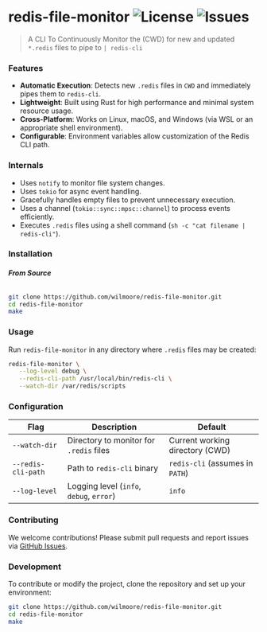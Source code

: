 # redis-file-monitor ![License](https://img.shields.io/github/license/wilmoore/redis-file-monitor?v=1) ![Issues](https://img.shields.io/github/issues/wilmoore/redis-file-monitor)
> A CLI To Continuously Monitor the (CWD) for new and updated `*.redis` files to pipe to `| redis-cli`

### Features

- **Automatic Execution**: Detects new `.redis` files in `CWD` and immediately pipes them to `redis-cli`.
- **Lightweight**: Built using Rust for high performance and minimal system resource usage.
- **Cross-Platform**: Works on Linux, macOS, and Windows (via WSL or an appropriate shell environment).
- **Configurable**: Environment variables allow customization of the Redis CLI path.

### Internals

- Uses `notify` to monitor file system changes.
- Uses `tokio` for async event handling.
- Gracefully handles empty files to prevent unnecessary execution.
- Uses a channel (`tokio::sync::mpsc::channel`) to process events efficiently.
- Executes `.redis` files using a shell command (`sh -c "cat filename | redis-cli"`).

### Installation

###### **From Source**
```sh
git clone https://github.com/wilmoore/redis-file-monitor.git
cd redis-file-monitor
make
```

### Usage

Run `redis-file-monitor` in any directory where `.redis` files may be created:

```sh
redis-file-monitor \
   --log-level debug \
   --redis-cli-path /usr/local/bin/redis-cli \
   --watch-dir /var/redis/scripts
```

### Configuration

| Flag | Description | Default |
|------|-------------|---------|
| `--watch-dir` | Directory to monitor for `.redis` files | Current working directory (CWD) |
| `--redis-cli-path` | Path to `redis-cli` binary | `redis-cli` (assumes in `PATH`) |
| `--log-level` | Logging level (`info`, `debug`, `error`) | `info` |

### Contributing

We welcome contributions! Please submit pull requests and report issues via [GitHub Issues](https://github.com/wilmoore/redis-file-monitor/issues).

### Development

To contribute or modify the project, clone the repository and set up your environment:

```sh
git clone https://github.com/wilmoore/redis-file-monitor.git
cd redis-file-monitor
make
```